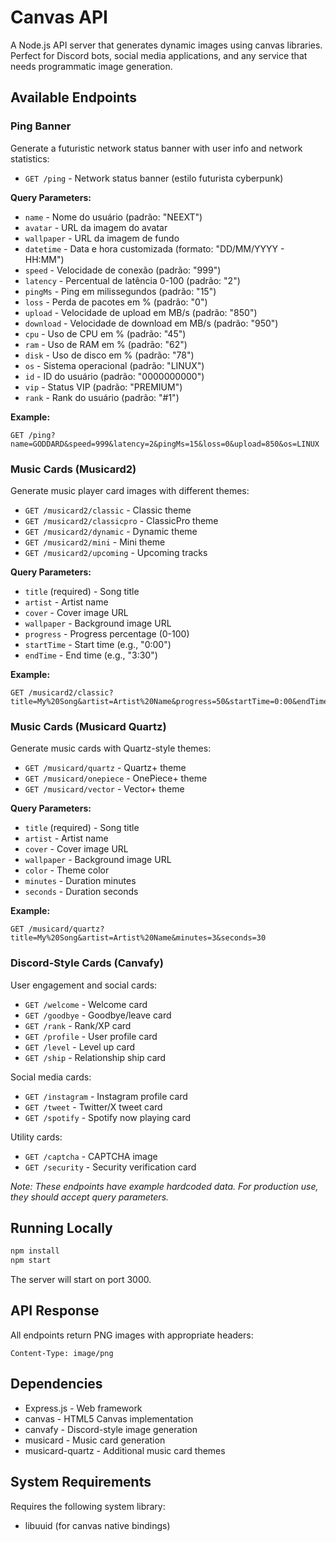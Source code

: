 # Canvas API

A Node.js API server that generates dynamic images using canvas libraries. Perfect for Discord bots, social media applications, and any service that needs programmatic image generation.

## Available Endpoints

### Ping Banner
Generate a futuristic network status banner with user info and network statistics:

- `GET /ping` - Network status banner (estilo futurista cyberpunk)

**Query Parameters:**
- `name` - Nome do usuário (padrão: "NEEXT")
- `avatar` - URL da imagem do avatar
- `wallpaper` - URL da imagem de fundo
- `datetime` - Data e hora customizada (formato: "DD/MM/YYYY - HH:MM")
- `speed` - Velocidade de conexão (padrão: "999")
- `latency` - Percentual de latência 0-100 (padrão: "2")
- `pingMs` - Ping em milissegundos (padrão: "15")
- `loss` - Perda de pacotes em % (padrão: "0")
- `upload` - Velocidade de upload em MB/s (padrão: "850")
- `download` - Velocidade de download em MB/s (padrão: "950")
- `cpu` - Uso de CPU em % (padrão: "45")
- `ram` - Uso de RAM em % (padrão: "62")
- `disk` - Uso de disco em % (padrão: "78")
- `os` - Sistema operacional (padrão: "LINUX")
- `id` - ID do usuário (padrão: "0000000000")
- `vip` - Status VIP (padrão: "PREMIUM")
- `rank` - Rank do usuário (padrão: "#1")

**Example:**
```
GET /ping?name=GODDARD&speed=999&latency=2&pingMs=15&loss=0&upload=850&os=LINUX
```

### Music Cards (Musicard2)
Generate music player card images with different themes:

- `GET /musicard2/classic` - Classic theme
- `GET /musicard2/classicpro` - ClassicPro theme
- `GET /musicard2/dynamic` - Dynamic theme
- `GET /musicard2/mini` - Mini theme
- `GET /musicard2/upcoming` - Upcoming tracks

**Query Parameters:**
- `title` (required) - Song title
- `artist` - Artist name
- `cover` - Cover image URL
- `wallpaper` - Background image URL
- `progress` - Progress percentage (0-100)
- `startTime` - Start time (e.g., "0:00")
- `endTime` - End time (e.g., "3:30")

**Example:**
```
GET /musicard2/classic?title=My%20Song&artist=Artist%20Name&progress=50&startTime=0:00&endTime=3:30
```

### Music Cards (Musicard Quartz)
Generate music cards with Quartz-style themes:

- `GET /musicard/quartz` - Quartz+ theme
- `GET /musicard/onepiece` - OnePiece+ theme
- `GET /musicard/vector` - Vector+ theme

**Query Parameters:**
- `title` (required) - Song title
- `artist` - Artist name
- `cover` - Cover image URL
- `wallpaper` - Background image URL
- `color` - Theme color
- `minutes` - Duration minutes
- `seconds` - Duration seconds

**Example:**
```
GET /musicard/quartz?title=My%20Song&artist=Artist%20Name&minutes=3&seconds=30
```

### Discord-Style Cards (Canvafy)

User engagement and social cards:

- `GET /welcome` - Welcome card
- `GET /goodbye` - Goodbye/leave card
- `GET /rank` - Rank/XP card
- `GET /profile` - User profile card
- `GET /level` - Level up card
- `GET /ship` - Relationship ship card

Social media cards:

- `GET /instagram` - Instagram profile card
- `GET /tweet` - Twitter/X tweet card
- `GET /spotify` - Spotify now playing card

Utility cards:

- `GET /captcha` - CAPTCHA image
- `GET /security` - Security verification card

*Note: These endpoints have example hardcoded data. For production use, they should accept query parameters.*

## Running Locally

```bash
npm install
npm start
```

The server will start on port 3000.

## API Response

All endpoints return PNG images with appropriate headers:
```
Content-Type: image/png
```

## Dependencies

- Express.js - Web framework
- canvas - HTML5 Canvas implementation
- canvafy - Discord-style image generation
- musicard - Music card generation
- musicard-quartz - Additional music card themes

## System Requirements

Requires the following system library:
- libuuid (for canvas native bindings)
